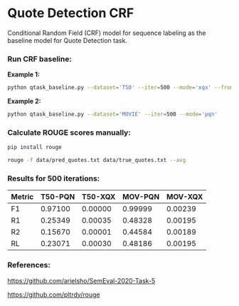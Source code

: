 # Quote Detection CRF
Conditional Random Field (CRF) model for sequence labeling as the baseline model for Quote Detection task.

### Run CRF baseline:

**Example 1:**
```bash
python qtask_baseline.py --dataset='T50' --iter=500 --mode='xqx' --from_scratch
```

**Example 2:**
```bash
python qtask_baseline.py --dataset='MOVIE' --iter=500 --mode='pqn'
```

### Calculate ROUGE scores manually:

```bash
pip install rouge

rouge -f data/pred_quotes.txt data/true_quotes.txt --avg
```

### Results for 500 iterations:

| Metric | T50-PQN | T50-XQX | MOV-PQN | MOV-XQX |
| ------ | ------- | ------- | ------- | ------- |
| F1     | 0.97100 | 0.00000 | 0.99999 | 0.00239 |
| R1     | 0.25349 | 0.00035 | 0.48328 | 0.00195 |
| R2     | 0.15670 | 0.00001 | 0.44584 | 0.00189 |
| RL     | 0.23071 | 0.00030 | 0.48186 | 0.00195 |

### References:

https://github.com/arielsho/SemEval-2020-Task-5

https://github.com/pltrdy/rouge
